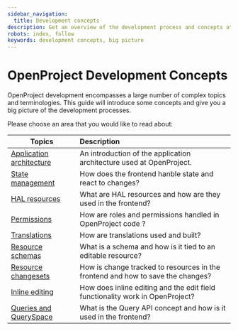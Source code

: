 ```yaml
---
sidebar_navigation:
  title: Development concepts
description: Get an overview of the development process and concepts at OpenProject
robots: index, follow
keywords: development concepts, big picture
---
```


# OpenProject Development Concepts

OpenProject development encompasses a large number of complex topics and terminologies.
This guide will introduce some concepts and give you a big picture of the development processes.

Please choose an area that you would like to read about:

| Topics                                               | Description                                                  |
| ---------------------------------------------------- | :----------------------------------------------------------- |
| [Application architecture](application-architecture) | An introduction of the application architecture used at OpenProject. |
| [State management](state-management)                 | How does the frontend hanble state and react to changes?     |
| [HAL resources](hal-resources)                       | What are HAL resources and how are they used in the frontend? |
| [Permissions](permissions)                           | How are roles and permissions handled in OpenProject code ?  |
| [Translations](translations)                         | How are translations used and built?                         |
| [Resource schemas](resource-schemas)                 | What is a schema and how is it tied to an editable resource? |
| [Resource changesets](resource-changesets)           | How is change tracked to resources in the frontend and how to save the changes? |
| [Inline editing](inline-editing)                     | How does inline editing and the edit field functionality work in OpenProject? |
| [Queries and QuerySpace](queries)                    | What is the Query API concept and how is it used in the frontend? |



